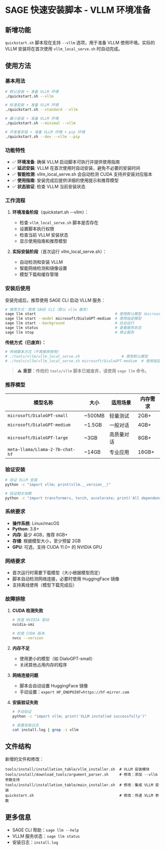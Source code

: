 # SAGE 快速安装脚本 - VLLM 环境准备

## 新增功能

`quickstart.sh` 脚本现在支持 `--vllm` 选项，用于准备 VLLM 使用环境。实际的 VLLM 安装将在首次使用 `vllm_local_serve.sh` 时自动完成。

## 使用方法

### 基本用法

```bash
# 默认安装 + 准备 VLLM 环境
./quickstart.sh --vllm

# 标准安装 + 准备 VLLM 环境
./quickstart.sh --standard --vllm

# 最小安装 + 准备 VLLM 环境
./quickstart.sh --minimal --vllm

# 开发者安装 + 准备 VLLM 环境 + pip 环境
./quickstart.sh --dev --vllm --pip
```

### 功能特性

- ✅ **环境准备**: 确保 VLLM 启动脚本可执行并提供使用指南
- ✅ **延迟安装**: VLLM 在首次使用时自动安装，避免不必要的安装时间
- ✅ **智能检测**: vllm_local_serve.sh 会自动检测 CUDA 支持并安装对应版本
- ✅ **使用指南**: 安装完成后提供详细的使用提示和推荐模型
- ✅ **状态验证**: 检查 VLLM 当前安装状态

### 工作流程

1. **环境准备阶段**（quickstart.sh --vllm）：
   - 检查 `vllm_local_serve.sh` 脚本是否存在
   - 设置脚本执行权限
   - 检查当前 VLLM 安装状态
   - 显示使用指南和推荐模型

2. **实际安装阶段**（首次运行 vllm_local_serve.sh）：
   - 自动检测和安装 VLLM
   - 智能网络检测和镜像设置
   - 模型下载和缓存管理

### 安装后使用

安装完成后，推荐使用 SAGE CLI 启动 VLLM 服务：

```bash
# 推荐方式：使用 SAGE CLI（默认 vllm 服务）
sage llm start                                    # 使用默认模型（microsoft/DialoGPT-small）
sage llm start --model microsoft/DialoGPT-medium  # 使用指定模型
sage llm start --background                       # 后台运行
sage llm status                                   # 查看服务状态
sage llm stop                                     # 停止服务
```

**传统方式（已废弃）：**
```bash
# 传统脚本方式（不再推荐使用）
# ./tools/vllm/vllm_local_serve.sh                   # 使用默认模型
# ./tools/vllm/vllm_local_serve.sh microsoft/DialoGPT-medium  # 使用指定模型
```

> ⚠️ **重要**：传统的 `tools/vllm` 脚本已被废弃，请使用 `sage llm` 命令。

### 推荐模型

| 模型名称 | 大小 | 适用场景 | 内存需求 |
|---------|------|----------|----------|
| `microsoft/DialoGPT-small` | ~500MB | 轻量测试 | 2GB+ |
| `microsoft/DialoGPT-medium` | ~1.5GB | 一般对话 | 4GB+ |
| `microsoft/DialoGPT-large` | ~3GB | 高质量对话 | 8GB+ |
| `meta-llama/Llama-2-7b-chat-hf` | ~14GB | 专业应用 | 16GB+ |

### 验证安装

```bash
# 验证 VLLM 安装
python -c "import vllm; print(vllm.__version__)"

# 验证相关依赖
python -c "import transformers, torch, accelerate; print('All dependencies OK')"
```

### 系统要求

- **操作系统**: Linux/macOS
- **Python**: 3.8+
- **内存**: 最少 4GB，推荐 8GB+
- **存储**: 根据模型大小，至少预留 2GB
- **GPU**: 可选，支持 CUDA 11.0+ 的 NVIDIA GPU

### 网络要求

- 首次运行时需要下载模型（大小根据模型而定）
- 脚本自动检测网络连接，必要时使用 HuggingFace 镜像
- 支持离线使用（模型下载完成后）

### 故障排除

1. **CUDA 检测失败**
   ```bash
   # 检查 NVIDIA 驱动
   nvidia-smi
   
   # 检查 CUDA 版本
   nvcc --version
   ```

2. **内存不足**
   - 使用更小的模型（如 DialoGPT-small）
   - 关闭其他占用内存的程序

3. **网络连接问题**
   - 脚本会自动设置 HuggingFace 镜像
   - 手动设置：`export HF_ENDPOINT=https://hf-mirror.com`

4. **安装验证失败**
   ```bash
   # 手动验证
   python -c "import vllm; print('VLLM installed successfully')"
   
   # 查看安装日志
   cat install.log | grep -i vllm
   ```

## 文件结构

新增的文件和修改：

```
tools/install/installation_table/vllm_installer.sh  # VLLM 安装模块
tools/install/download_tools/argument_parser.sh     # 修改：添加 --vllm 参数支持
tools/install/installation_table/main_installer.sh  # 修改：集成 VLLM 安装
quickstart.sh                                       # 修改：传递 VLLM 参数
```

## 更多信息

- SAGE CLI 帮助：`sage llm --help`
- VLLM 服务状态：`sage llm status`
- 安装日志：`install.log`
